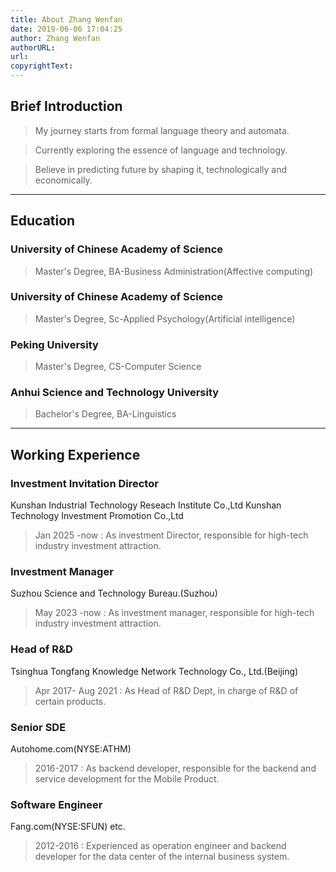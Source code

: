 ```yaml
---
title: About Zhang Wenfan
date: 2019-06-06 17:04:25
author: Zhang Wenfan
authorURL: 
url: 
copyrightText: 
---
```



## Brief Introduction
>My journey starts from formal language theory and automata.

>Currently exploring the essence of language and technology. 

>Believe in predicting future by shaping it, technologically and economically. 

---

## Education
### University of Chinese Academy of Science
>Master's Degree, BA-Business Administration(Affective computing)

### University of Chinese Academy of Science
>Master's Degree, Sc-Applied Psychology(Artificial intelligence)

### Peking University
>Master's Degree, CS-Computer Science

### Anhui Science and Technology University
>Bachelor's Degree, BA-Linguistics

---

## Working Experience

### Investment Invitation Director
Kunshan Industrial Technology Reseach Institute Co.,Ltd
Kunshan Technology Investment Promotion Co.,Ltd

>Jan 2025 -now : As investment Director, responsible for high-tech industry investment attraction.

### Investment Manager
Suzhou Science and Technology Bureau.(Suzhou)

>May 2023 -now : As investment manager, responsible for high-tech industry investment attraction.

### Head of R&D
Tsinghua Tongfang Knowledge Network Technology Co., Ltd.(Beijing)

>Apr 2017- Aug 2021 : As Head of R&D Dept, in charge of R&D of certain products.

### Senior SDE
Autohome.com(NYSE:ATHM)

>2016-2017 : As backend developer, responsible for the backend and service development for the Mobile Product.

### Software Engineer
Fang.com(NYSE:SFUN) etc.

>2012-2016 : Experienced as operation engineer and backend developer for the data center of the internal business system.

